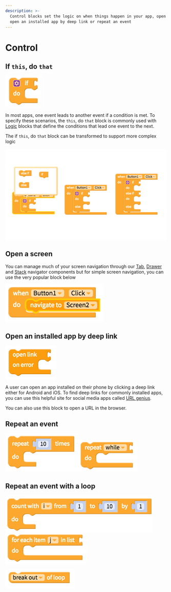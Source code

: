 ```yaml
---
description: >-
  Control blocks set the logic on when things happen in your app, open a screen,
  open an installed app by deep link or repeat an event
---
```


# Control

## If `this`, do `that`

![Simplest if this, do that condition](../../../.gitbook/assets/screen-shot-2018-05-22-at-6.47.02-am.png)

In most apps, one event leads to another event if a condition is met. To specify these scenarios, the `this`, do `that` block is commonly used with [Logic](logic.md) blocks that define the conditions that lead one event to the next.

The if `this`, do `that` block can be transformed to support more complex logic

![The purple settings button can be used to add additional conditions for events](../../../.gitbook/assets/docs-1.png)

## Open a screen

You can manage much of your screen navigation through our [Tab](../components/layout/tab-navigator.md), [Drawer](../components/layout/drawer-navigator.md) and [Stack](../components/layout/stack-navigator.md) navigator components but for simple screen navigation, you can use the very popular block below

![](../../../.gitbook/assets/blocks-control-fig-8.png)

## Open an installed app by deep link

![](../../../.gitbook/assets/blocks-control-fig-6.png)

A user can open an app installed on their phone by clicking a deep link either for Android and iOS. To find deep links for commonly installed apps, you can use this helpful site for social media apps called [URL genius](https://app.urlgeni.us/#/).

You can also use this block to open a URL in the browser.

## Repeat an event

![](../../../.gitbook/assets/blocks-control-fig-1.png)![](../../../.gitbook/assets/blocks-control-fig-2.png)

## Repeat an event with a loop

![](../../../.gitbook/assets/blocks-control-fig-3.png)![](../../../.gitbook/assets/blocks-control-fig-4.png)

![](../../../.gitbook/assets/blocks-control-fig-5.png)

